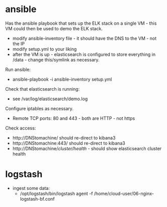 ansible
=======

Has the ansible playbook that sets up the ELK stack on a single VM - this VM could then be used to demo the ELK stack.

   * modify ansible-inventory file - it should have the DNS to the VM - not the IP
   * modify setup.yml to your liking
   * after the VM is up - elasticsearch is configured to store everything in /data - change this/symlink as necessary.

Run ansible:
   * ansible-playbook -i ansible-inventory setup.yml

Check that elasticsearch is running:
   * see /var/log/elasticsearch/demo.log

Configure iptables as necessary.
   * Remote TCP ports: 80 and 443 - both are HTTP - not https

Check access:
   * http://DNStomachine/ should re-direct to kibana3
   * http://DNStomachine:443/ should re-direct to kibana3
   * http://DNStomachine/_cluster/health  -_ should show elasticsearch cluster health

logstash
========

   * ingest some data:
      * /opt/logstash/bin/logstash agent -f /home/cloud-user/06-nginx-logstash-bf.conf
